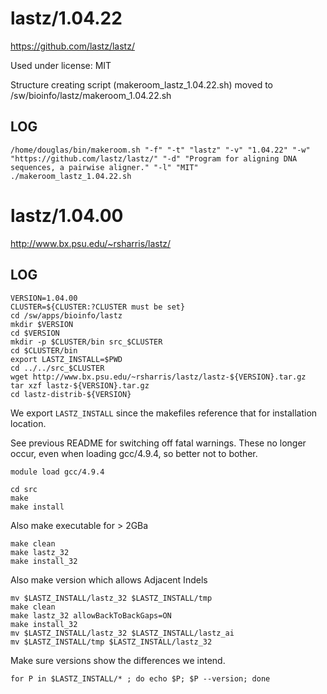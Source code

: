 lastz/1.04.22
========================

<https://github.com/lastz/lastz/>

Used under license:
MIT


Structure creating script (makeroom_lastz_1.04.22.sh) moved to /sw/bioinfo/lastz/makeroom_1.04.22.sh

LOG
---

    /home/douglas/bin/makeroom.sh "-f" "-t" "lastz" "-v" "1.04.22" "-w" "https://github.com/lastz/lastz/" "-d" "Program for aligning DNA sequences, a pairwise aligner." "-l" "MIT"
    ./makeroom_lastz_1.04.22.sh
lastz/1.04.00
=============

<http://www.bx.psu.edu/~rsharris/lastz/>

LOG
---

    VERSION=1.04.00
    CLUSTER=${CLUSTER:?CLUSTER must be set}
    cd /sw/apps/bioinfo/lastz
    mkdir $VERSION
    cd $VERSION
    mkdir -p $CLUSTER/bin src_$CLUSTER
    cd $CLUSTER/bin
    export LASTZ_INSTALL=$PWD
    cd ../../src_$CLUSTER
    wget http://www.bx.psu.edu/~rsharris/lastz/lastz-${VERSION}.tar.gz
    tar xzf lastz-${VERSION}.tar.gz
    cd lastz-distrib-${VERSION}

We export `LASTZ_INSTALL` since the makefiles reference that for installation location.

See previous README for switching off fatal warnings.  These no longer occur, even when loading gcc/4.9.4, so better not to bother.

    module load gcc/4.9.4

    cd src
    make
    make install

Also make executable for > 2GBa

    make clean
    make lastz_32
    make install_32

Also make version which allows Adjacent Indels

    mv $LASTZ_INSTALL/lastz_32 $LASTZ_INSTALL/tmp
    make clean
    make lastz_32 allowBackToBackGaps=ON
    make install_32
    mv $LASTZ_INSTALL/lastz_32 $LASTZ_INSTALL/lastz_ai
    mv $LASTZ_INSTALL/tmp $LASTZ_INSTALL/lastz_32 

Make sure versions show the differences we intend.

    for P in $LASTZ_INSTALL/* ; do echo $P; $P --version; done

